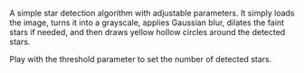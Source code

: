 A simple star detection algorithm with adjustable parameters. It simply loads the image, turns it into a grayscale, applies Gaussian blur, dilates the faint stars if needed, and then draws yellow hollow circles around the detected stars.

Play with the threshold parameter to set the number of detected stars. 

